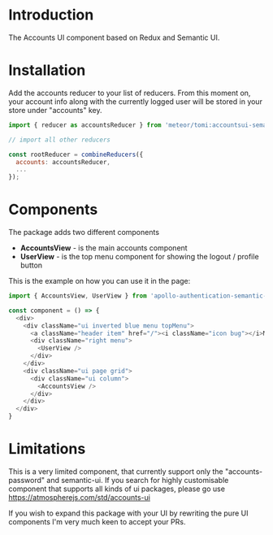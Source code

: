 # Introduction

The Accounts UI component based on Redux and Semantic UI.

# Installation

Add the accounts reducer to your list of reducers. From this moment on, your account info along with the currently logged user will be stored in your store under "accounts" key.

```javascript
import { reducer as accountsReducer } from 'meteor/tomi:accountsui-semanticui-redux';

// import all other reducers

const rootReducer = combineReducers({
  accounts: accountsReducer,
  ...
});
```

# Components

The package adds two different components

* **AccountsView** - is the main accounts component
* **UserView** - is the top menu component for showing the logout / profile button

This is the example on how you can use it in the page:

```javascript
import { AccountsView, UserView } from 'apollo-authentication-semantic-ui';

const component = () => {
  <div>
    <div className="ui inverted blue menu topMenu">
      <a className="header item" href="/"><i className="icon bug"></i>Marking</a>
      <div className="right menu">
        <UserView />
      </div>
    </div>
    <div className="ui page grid">
      <div className="ui column">
        <AccountsView />
      </div>
    </div>
  </div>
}

```

# Limitations

This is a very limited component, that currently support only the "accounts-password" and semantic-ui. If you search for highly customisable component that supports all kinds of ui packages, please go use https://atmospherejs.com/std/accounts-ui

If you wish to expand this package with your UI by rewriting the pure UI components I'm very much keen to accept your PRs.
